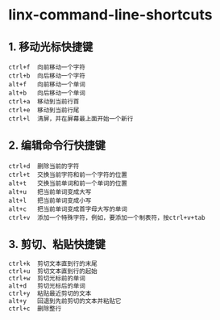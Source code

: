 # linx-command-line-shortcuts

## 1. 移动光标快捷键
```
ctrl+f  向前移动一个字符
ctrl+b  向后移动一个字符
alt+f   向前移动一个单词
alt+b   向后移动一个单词
ctrl+a  移动到当前行首
ctrl+e  移动到当前行尾
ctrl+l  清屏，并在屏幕最上面开始一个新行
```

## 2. 编辑命令行快捷键
```
ctrl+d  删除当前的字符
ctrl+t  交换当前字符和前一个字符的位置
alt+t   交换当前单词和前一个单词的位置
alt+u   把当前单词变成大写
alt+l   把当前单词变成小写
alt+c   把当前单词变成首字母大写的单词
ctrl+v  添加一个特殊字符，例如，要添加一个制表符，按ctrl+v+tab
```

## 3. 剪切、粘贴快捷键
```bash
ctrl+k  剪切文本直到行的末尾
ctrl+u  剪切文本直到行的起始
ctrl+w  剪切光标前的单词
alt+d   剪切光标后的单词
ctrl+y  粘贴最近剪切的文本
alt+y   回退到先前剪切的文本并粘贴它
ctrl+c  删除整行
```
